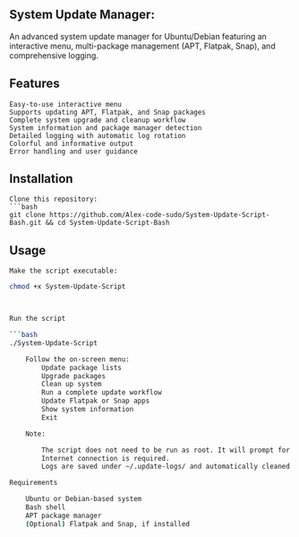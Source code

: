 ## System Update Manager:

An advanced system update manager for Ubuntu/Debian featuring an interactive menu, multi-package management (APT, Flatpak, Snap), and comprehensive logging.


## Features

    Easy-to-use interactive menu
    Supports updating APT, Flatpak, and Snap packages
    Complete system upgrade and cleanup workflow
    System information and package manager detection
    Detailed logging with automatic log rotation
    Colorful and informative output
    Error handling and user guidance

## Installation

    Clone this repository:
    ```bash
    git clone https://github.com/Alex-code-sudo/System-Update-Script-Bash.git && cd System-Update-Script-Bash


## Usage

    Make the script executable:
    
```bash
chmod +x System-Update-Script



Run the script

```bash
./System-Update-Script

    Follow the on-screen menu:
        Update package lists
        Upgrade packages
        Clean up system
        Run a complete update workflow
        Update Flatpak or Snap apps
        Show system information
        Exit

    Note:

        The script does not need to be run as root. It will prompt for sudo when necessary.
        Internet connection is required.
        Logs are saved under ~/.update-logs/ and automatically cleaned up after 30 days.

Requirements

    Ubuntu or Debian-based system
    Bash shell
    APT package manager
    (Optional) Flatpak and Snap, if installed

